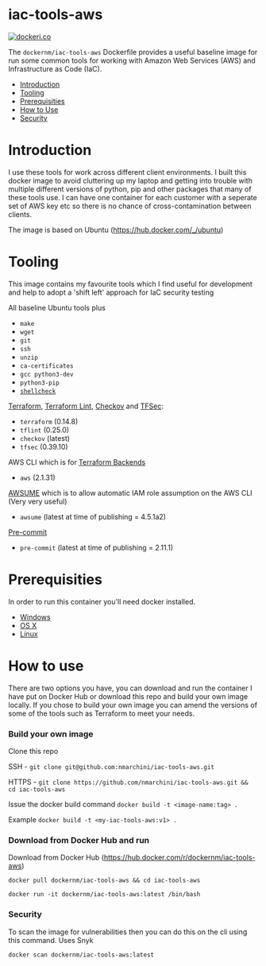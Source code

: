 # iac-tools-aws

[![dockeri.co](https://dockeri.co/image/dockernm/iac-tools-aws)](https://hub.docker.com/r/dockernm/iac-tools-aws)

The `dockernm/iac-tools-aws` Dockerfile provides a useful baseline image for run some common tools for working with Amazon Web Services (AWS) and Infrastructure as Code (IaC).

<!-- vim-markdown-toc GFM -->

* [Introduction](#introduction)
* [Tooling](#tooling)
* [Prerequisities](#Prerequisities)
* [How to Use](#How-to-use)
* [Security](#security)


<!-- vim-markdown-toc -->

# Introduction

I use these tools for work across different client environments. I built this docker image to avoid cluttering up my laptop and getting into trouble with multiple different versions of python, pip and other packages that many of these tools use. I can have one container for each customer with a seperate set of AWS key etc so there is no chance of cross-contamination between clients. 

The image is based on Ubuntu (https://hub.docker.com/_/ubuntu) 

# Tooling

This image contains my favourite tools which I find useful for development and help to adopt a 'shift left' approach for IaC security testing


All baseline Ubuntu tools plus 

- `make`
- `wget`
- `git`
- `ssh`
- `unzip`
- `ca-certificates`
- `gcc python3-dev`
- `python3-pip`  
- [`shellcheck`](https://github.com/koalaman/shellcheck)

[Terraform](https://github.com/hashicorp/terraform/), [Terraform Lint](https://github.com/terraform-linters/tflint/), [Checkov](https://github.com/bridgecrewio/checkov) and [TFSec](https://github.com/tfsec/tfsec):

- `terraform` (0.14.8)
- `tflint` (0.25.0)
- `checkov` (latest)
- `tfsec` (0.39.10)

AWS CLI which is for [Terraform Backends](https://www.terraform.io/docs/backends/)

- `aws` (2.1.31)

[AWSUME](https://github.com/trek10inc/awsume) which is to allow automatic IAM role assumption on the AWS CLI (Very very useful)
- `awsume` (latest at time of publishing = 4.5.1a2)

[Pre-commit](https://github.com/pre-commit/pre-commit)
- ``pre-commit`` (latest at time of publishing = 2.11.1)


# Prerequisities


In order to run this container you'll need docker installed.

* [Windows](https://docs.docker.com/windows/started)
* [OS X](https://docs.docker.com/mac/started/)
* [Linux](https://docs.docker.com/linux/started/)

# How to use
There are two options you have, you can download and run the container I have put on Docker Hub or download this repo and build your own image locally. 
If you chose to build your own image you can amend the versions of some of the tools such as Terraform to meet your needs. 
### Build your own image

Clone this repo

SSH - ``git clone git@github.com:nmarchini/iac-tools-aws.git``

HTTPS - ``git clone https://github.com/nmarchini/iac-tools-aws.git && cd iac-tools-aws``

Issue the docker build command ``docker build -t <image-name:tag> .``

Example `docker build -t <my-iac-tools-aws:v1> .`


### Download from Docker Hub and run 

Download from Docker Hub (https://hub.docker.com/r/dockernm/iac-tools-aws)
   
`docker pull dockernm/iac-tools-aws && cd iac-tools-aws`

`docker run -it dockernm/iac-tools-aws:latest /bin/bash`



### Security

To scan the image for vulnerabilities then you can do this on the cli using this command. Uses Snyk

`docker scan dockernm/iac-tools-aws:latest`